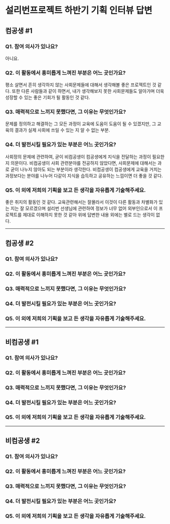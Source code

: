 # 설리번프로젝트 하반기 기획 인터뷰 답변

## 컴공생 #1

### Q1. 참여 의사가 있나요?

 아니요.

### Q2. 이 활동에서 흥미롭게 느껴진 부분은 어느 곳인가요?

 평소 살면서 흔히 생각하지 않는 사회문제들에 대해서 생각해볼 좋은 프로젝트인 것 같다. 또한 다른 사람들과 같이 하면서, 내가 생각해보지 못한 사회문제들도 알아가며 더욱 성장할 수 있는 좋은 기회가 될 활동인 것 같다.

### Q3. 매력적으로 느끼지 못했다면, 그 이유는 무엇인가요?

 문제를 정의하고 해결하는 그 모든 과정이 교육에 도움이 도움이 될 수 있겠지만, 그 교육의 결과가 실제 사회에 쓰일 수 있는 지 알 수 없는 부분.

### Q4. 더 발전시킬 필요가 있는 부분은 어느 곳인가요?

 사회정의 문제에 관련하여, 굳이 비컴공생이 컴공생에게 지식을 전달하는 과정이 필요한지 의문이다. 비컴공생이 사회 관련분야를 전공하지 않았다면, 사회문제에 대해서는 과로 굳이 나누지 않아도 되는 부분이라 생각한다. 비컴공생이 컴공생에게 교육을 거치는 과정보다는 분야를 나누어 다같이 지식을 습득하고 공유하는 느낌이면 더 좋을 것 같다.

### Q5. 이 외에 저희의 기획을 보고 든 생각을 자유롭게 기술해주세요.

 좋은 취지의 활동인 것 같다. 교육관련해서는 잘몰라서 이것이 다른 활동과 차별화가 있는 지는 잘 모르겠으며 설리번 선생님에 관련하여 정보가 너무 없어 외부인으로서 이 프로젝트를 제대로 이해하지 못한 것 같아 위에 답변한 내용 외에는 별로 드는 생각이 없다.

------

## 컴공생 #2

### Q1. 참여 의사가 있나요?

 

### Q2. 이 활동에서 흥미롭게 느껴진 부분은 어느 곳인가요?

 

### Q3. 매력적으로 느끼지 못했다면, 그 이유는 무엇인가요?



### Q4. 더 발전시킬 필요가 있는 부분은 어느 곳인가요?



### Q5. 이 외에 저희의 기획을 보고 든 생각을 자유롭게 기술해주세요.



------

## 비컴공생 #1

### Q1. 참여 의사가 있나요?



### Q2. 이 활동에서 흥미롭게 느껴진 부분은 어느 곳인가요?



### Q3. 매력적으로 느끼지 못했다면, 그 이유는 무엇인가요?

 

### Q4. 더 발전시킬 필요가 있는 부분은 어느 곳인가요?



### Q5. 이 외에 저희의 기획을 보고 든 생각을 자유롭게 기술해주세요.



------

## 비컴공생 #2

### Q1. 참여 의사가 있나요?



### Q2. 이 활동에서 흥미롭게 느껴진 부분은 어느 곳인가요?



### Q3. 매력적으로 느끼지 못했다면, 그 이유는 무엇인가요?



### Q4. 더 발전시킬 필요가 있는 부분은 어느 곳인가요?



### Q5. 이 외에 저희의 기획을 보고 든 생각을 자유롭게 기술해주세요.

